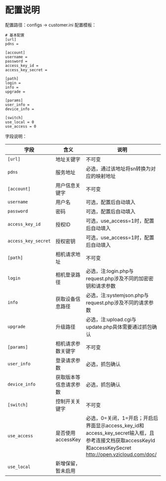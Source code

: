 # 配置说明
配置路径：configs -> customer.ini
配置模板：
```text
# 基本配置
[url]
pdns = 

[account]
username = 
password = 
access_key_id = 
access_key_secret = 

[path]
login = 
info = 
upgrade = 

[params]
user_info = 
device_info = 

[switch]
use_local = 0
use_access = 0
```

字段说明：

字段 | 含义 | 说明
--- | --- | ---
`[url]` | 地址关键字 | 不可变
`pdns` | 服务地址 | 必选，通过该地址将sn转换为对应的映射地址
`[account]` | 用户信息关键字 | 不可变
`username` | 用户名 | 可选，配置后自动填入
`password` | 密码 | 可选，配置后自动填入
`access_key_id` | 授权ID | 可选，use_access=1时，配置后自动填入
`access_key_secret` | 授权密钥 | 可选，use_access=1时，配置后自动填入
`[path]` | 相机请求地址 | 不可变
`login` | 相机登录路径 | 必选，注:login.php与request.php涉及不同的加密密钥和请求参数
`info` | 获取设备信息路径 | 必选，注:systemjson.php与request.php涉及不同的请求参数
`upgrade` | 升级路径 | 必选，注:upload.cgi与update.php具体需要通过抓包确认
`[params]` | 相机请求参数关键字 | 不可变
`user_info` | 登录请求参数 | 必选，抓包确认
`device_info` | 获取版本等信息请求参数 | 必选，抓包确认
`[switch]` | 控制开关关键字 | 不可变
`use_access` | 是否使用accessKey | 必选，0=关闭，1=开启；开启后界面显示access_key_id和access_key_secret输入框，且参考连接文档获取accessKeyId和accessKeySecret <br/> http://open.vzicloud.com/doc/
`use_local` | 新增保留，暂未启用 | 